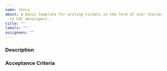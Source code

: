 ```yaml
---
name: Story
about: A basic template for writing tickets in the form of user stories to hand out
  to C4C developers.
title: ""
labels: ""
assignees: ""
---
```


### Description

<!--
Consider phrasing a feature request in the form of a user story (https://dannorth.net/whats-in-a-story/)

Narrative:
As a [role]
I want [feature]
So that [benefit]

-->

### Acceptance Criteria

<!--
Scenario 1: Title
Given [context]
  And [some more context]...
When  [event]
Then  [outcome]
  And [another outcome]...

Scenario 2: ...
-->

